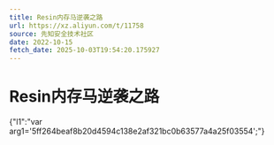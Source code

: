 ```yaml
---
title: Resin内存马逆袭之路
url: https://xz.aliyun.com/t/11758
source: 先知安全技术社区
date: 2022-10-15
fetch_date: 2025-10-03T19:54:20.175927
---
```


# Resin内存马逆袭之路

{"l1":"var arg1='5ff264beaf8b20d4594c138e2af321bc0b63577a4a25f03554';"}